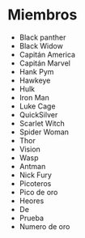 # Miembros

* Black panther
* Black Widow
* Capitán America
* Capitán Marvel
* Hank Pym
* Hawkeye
* Hulk
* Iron Man
* Luke Cage
* QuickSilver
* Scarlet Witch
* Spider Woman
* Thor
* Vision
* Wasp
* Antman
* Nick Fury
* Picoteros
* Pico de oro
* Heores
* De
* Prueba
* Numero de oro
